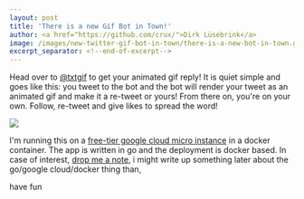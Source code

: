 ```yaml
---
layout: post
title: 'There is a new Gif Bot in Town!'
author: <a href="https://github.com/crux/">Dirk Lüsebrink</a>
image: /images/new-twitter-gif-bot-in-town/there-is-a-new-bot-in-town.gif
excerpt_separator: <!--end-of-excerpt-->
---
```

Head over to [@txtgif] to get your animated gif reply! It is quiet simple and
goes like this: you tweet to the bot and the bot will render your tweet as an
animated gif and make it a re-tweet or yours! From there on, you're on your
own. Follow, re-tweet and give likes to spread the word!

![]({{site.url}}/images/new-twitter-gif-bot-in-town/there-is-a-new-bot-in-town.gif)


<!--end-of-excerpt-->
I'm running this on a [free-tier google cloud micro instance] in a docker container. The app is written in go and the deployment is docker based. In case of interest, [drop me a note], i might write up something later about the go/google cloud/docker thing than, 

have fun

[@txtgif]: https://twitter.com/txtgif
[free-tier google cloud micro instance]: https://cloud.google.com/free/ 
[drop me a note]: /about
